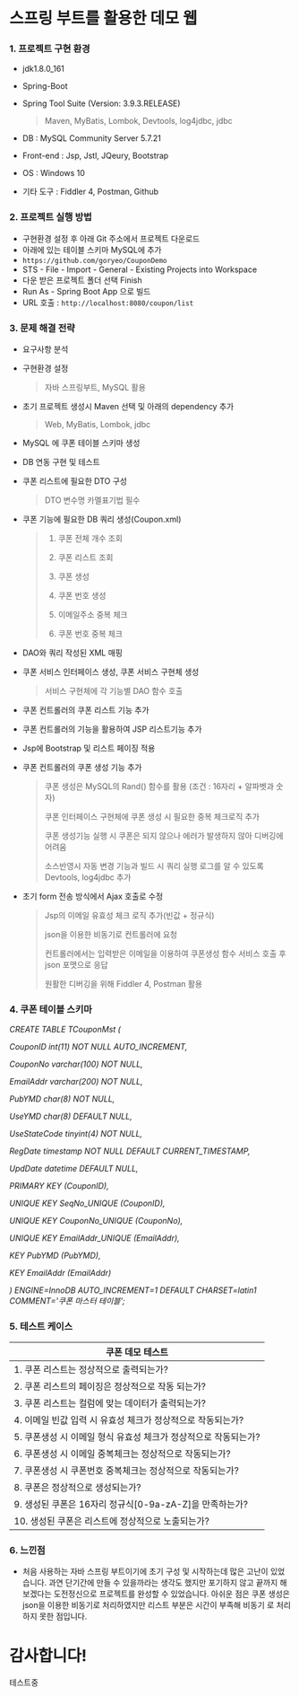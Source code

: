 # 스프링 부트를 활용한 데모 웹

### 1. 프로젝트 구현 환경

- jdk1.8.0_161

- Spring-Boot

- Spring Tool Suite (Version: 3.9.3.RELEASE)

  > Maven, MyBatis, Lombok, Devtools, log4jdbc, jdbc

- DB : MySQL Community Server 5.7.21

- Front-end : Jsp, Jstl, JQeury, Bootstrap

- OS : Windows 10

- 기타 도구 : Fiddler 4, Postman, Github

### 2. 프로젝트 실행 방법

- 구현환경 설정 후 아래 Git 주소에서 프로젝트 다운로드
- 아래에 있는 테이블 스키마 MySQL에 추가
- `https://github.com/goryeo/CouponDemo`
- STS - File - Import - General - Existing Projects into Workspace
- 다운 받은 프로젝트 폴더 선택 Finish
- Run As - Spring Boot App 으로 빌드
- URL 호출 : `http://localhost:8080/coupon/list`

### 3. 문제 해결 전략

- 요구사항 분석

- 구현환경 설정

  > 자바 스프링부트, MySQL 활용

- 초기 프로젝트 생성시 Maven 선택 및 아래의 dependency 추가

  > Web, MyBatis, Lombok, jdbc

- MySQL 에 쿠폰 테이블 스키마 생성

- DB 연동 구현 및 테스트

- 쿠폰 리스트에 필요한 DTO 구성
  > DTO 변수명 카멜표기법 필수

- 쿠폰 기능에 필요한 DB 쿼리 생성(Coupon.xml)

  > 1) 쿠폰 전체 개수 조회
  >
  > 2) 쿠폰 리스트 조회
  >
  > 3) 쿠폰 생성
  >
  > 4) 쿠폰 번호 생성
  >
  > 5) 이메일주소 중복 체크
  >
  > 6) 쿠폰 번호 중복 체크 

- DAO와 쿼리 작성된 XML 매핑

- 쿠폰 서비스 인터페이스 생성, 쿠폰 서비스 구현체 생성

  > 서비스 구현체에 각 기능별 DAO 함수 호출

- 쿠폰 컨트롤러의 쿠폰 리스트 기능 추가

- 쿠폰 컨트롤러의 기능을 활용하여 JSP 리스트기능 추가

- Jsp에 Bootstrap 및 리스트 페이징 적용

- 쿠폰 컨트롤러의 쿠폰 생성 기능 추가

  > 쿠폰 생성은 MySQL의 Rand() 함수를 활용 (조건 : 16자리 + 알파벳과 숫자)
  >
  > 쿠폰 인터페이스 구현체에  쿠폰 생성 시 필요한 중복 체크로직 추가
  >
  > 쿠폰 생성기능 실행 시 쿠폰은 되지 않으나 에러가 발생하지 않아 디버깅에 어려움
  >
  > 소스반영시 자동 변경 기능과 빌드 시 쿼리 실행 로그를 알 수 있도록 Devtools, log4jdbc 추가

- 초기 form 전송 방식에서 Ajax 호출로 수정

  > Jsp의 이메일 유효성 체크 로직 추가(빈값 + 정규식)
  >
  > json을 이용한 비동기로 컨트롤러에 요청
  >
  > 컨트롤러에서는 입력받은 이메일을 이용하여 쿠폰생성 함수 서비스 호출 후 json 포맷으로 응답
  >
  > 원활한 디버깅을 위해 Fiddler 4, Postman 활용

### 4. 쿠폰 테이블 스키마

*CREATE TABLE TCouponMst (*

*CouponID int(11) NOT NULL AUTO_INCREMENT,*

*CouponNo varchar(100) NOT NULL,*

*EmailAddr varchar(200) NOT NULL,*

*PubYMD char(8) NOT NULL,*

*UseYMD char(8) DEFAULT NULL,*

*UseStateCode tinyint(4) NOT NULL,*

*RegDate timestamp NOT NULL DEFAULT CURRENT_TIMESTAMP,*

*UpdDate datetime DEFAULT NULL,*

*PRIMARY KEY (CouponID),*

*UNIQUE KEY SeqNo_UNIQUE (CouponID),*

*UNIQUE KEY CouponNo_UNIQUE (CouponNo),*

*UNIQUE KEY EmailAddr_UNIQUE (EmailAddr),*

*KEY PubYMD (PubYMD),*

*KEY EmailAddr (EmailAddr)*

*) ENGINE=InnoDB AUTO_INCREMENT=1 DEFAULT CHARSET=latin1 COMMENT='쿠폰 마스터 테이블';*

### 5. 테스트 케이스

| 쿠폰 데모 테스트                                             |
| ------------------------------------------------------------ |
| 1. 쿠폰 리스트는 정상적으로 출력되는가?                      |
| 2. 쿠폰 리스트의  페이징은 정상적으로 작동 되는가?           |
| 3. 쿠폰 리스트는 컬럼에  맞는 데이터가 출력되는가?           |
| 4. 이메일 빈값 입력 시  유효성 체크가 정상적으로 작동되는가? |
| 5. 쿠폰생성 시 이메일  형식 유효성 체크가 정상적으로 작동되는가? |
| 6. 쿠폰생성 시 이메일  중복체크는 정상적으로 작동되는가?     |
| 7. 쿠폰생성 시 쿠폰번호  중복체크는 정상적으로 작동되는가?   |
| 8. 쿠폰은 정상적으로  생성되는가?                            |
| 9. 생성된 쿠폰은  16자리 정규식[0-9a-zA-Z]을 만족하는가?     |
| 10. 생성된 쿠폰은  리스트에 정상적으로 노출되는가?           |

### 6. 느낀점

- 처음 사용하는 자바 스프링 부트이기에 초기 구성 및 시작하는데 많은 고난이 있었습니다. 과연 단기간에 만들 수 있을까라는 생각도 했지만 포기하지 않고 끝까지 해보겠다는 도전정신으로 프로젝트를 완성할 수 있었습니다. 아쉬운 점은 쿠폰 생성은 json을 이용한 비동기로 처리하였지만 리스트 부분은 시간이
부족해 비동기 로 처리하지 못한 점입니다.


# 감사합니다!
테스트중

